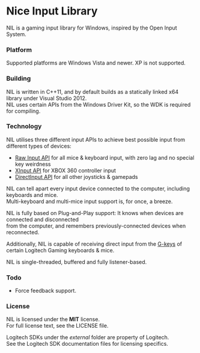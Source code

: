Nice Input Library
==================

NIL is a gaming input library for Windows, inspired by the Open Input System.

### Platform

Supported platforms are Windows Vista and newer. XP is not supported.

### Building

NIL is written in C++11, and by default builds as a statically linked x64 library under Visual Studio 2012.  
NIL uses certain APIs from the Windows Driver Kit, so the WDK is required for compiling.

### Technology

NIL utilises three different input APIs to achieve best possible input from different types of devices:
* [Raw Input API](http://msdn.microsoft.com/en-us/library/windows/desktop/ms645543%28v=vs.85%29.aspx) for all mice & keyboard input, with zero lag and no special key weirdness
* [XInput API](http://msdn.microsoft.com/en-us/library/windows/desktop/hh405053%28v=vs.85%29.aspx) for XBOX 360 controller input
* [DirectInput API](http://msdn.microsoft.com/en-us/library/windows/desktop/ee416842%28v=vs.85%29.aspx) for all other joysticks & gamepads

NIL can tell apart every input device connected to the computer, including keyboards and mice.  
Multi-keyboard and multi-mice input support is, for once, a breeze.

NIL is fully based on Plug-and-Play support: It knows when devices are connected and disconnected  
from the computer, and remembers previously-connected devices when reconnected.

Additionally, NIL is capable of receiving direct input from the [G-keys](https://logitech-en-amr.custhelp.com/app/answers/detail/a_id/21506) of certain Logitech Gaming keyboards & mice.

NIL is single-threaded, buffered and fully listener-based.

### Todo

* Force feedback support.

### License

NIL is licensed under the **MIT** license.  
For full license text, see the LICENSE file.

Logitech SDKs under the *external* folder are property of Logitech.  
See the Logitech SDK documentation files for licensing specifics.
